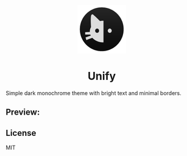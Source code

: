 <p align="center">
  <img height="128" src="./logo_small.png"></img>
  <h1 align="center">Unify</h1>
</p>

Simple dark monochrome theme with bright text and minimal borders.

## Preview:


## License

MIT
